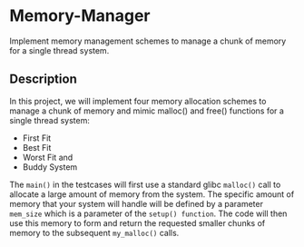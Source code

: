 # Memory-Manager
Implement memory management schemes to manage a chunk of memory for a single thread system.

## Description
In this project, we will implement four memory allocation schemes to manage a chunk of memory and mimic malloc() and free() functions for a single thread system:

- First Fit
- Best Fit
- Worst Fit and
- Buddy System

The `main()` in the testcases will first use a standard glibc `malloc()` call to allocate a large amount of memory from the system. The specific amount of memory that your system will handle will be defined by a parameter `mem_size` which is a parameter of the `setup() function`. The code will then use this memory to form and return the requested smaller chunks of memory to the subsequent `my_malloc()` calls.

